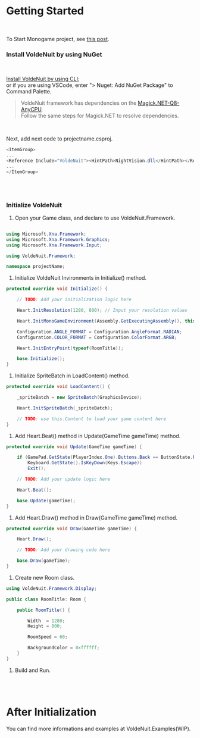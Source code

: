 # Getting Started

</br>

To Start Monogame project, see [this post](https://docs.monogame.net/articles/tutorials/building_2d_games/02_getting_started/index.html?tabs=windows).

### Install VoldeNuit by using NuGet

</br>

[Install VoldeNuit by using CLI](https://learn.microsoft.com/en-us/nuget/consume-packages/install-use-packages-nuget-cli);\
or if you are using VSCode, enter "> Nuget: Add NuGet Package" to Command Palette.

> VoldeNuit framework has dependencies on the [Magick.NET-Q8-AnyCPU](https://github.com/dlemstra/Magick.NET).\
 Follow the same steps for Magick.NET to resolve dependencies.

</br>

Next, add next code to projectname.csproj.

```C#
<ItemGroup>
...
<Reference Include="VoldeNuit"><HintPath>NightVision.dll</HintPath></Reference>
...
</ItemGroup>
```

</br></br>

### Initialize VoldeNuit

1. Open your Game class, and declare to use VoldeNuit.Framework.

```C#

using Microsoft.Xna.Framework;
using Microsoft.Xna.Framework.Graphics;
using Microsoft.Xna.Framework.Input;

using VoldeNuit.Framework;

namespace projectName;

```

1. Initialize VoldeNuit Invironments in Initialize() method.

```C#
protected override void Initialize() {

    // TODO: Add your initialization logic here

    Heart.InitResolution(1280, 800); // Input your resolution values

    Heart.InitMonoGameEnvironment(Assembly.GetExecutingAssembly(), this, _graphics);

    Configuration.ANGLE_FORMAT = Configuration.AngleFormat.RADIAN;
    Configuration.COLOR_FORMAT = Configuration.ColorFormat.ARGB;

    Heart.InitEntryPoint(typeof(RoomTitle));

    base.Initialize();
}
```

1. Initialize SpriteBatch in LoadContent() method.

```C#
protected override void LoadContent() {

    _spriteBatch = new SpriteBatch(GraphicsDevice);

    Heart.InitSpriteBatch(_spriteBatch);

    // TODO: use this.Content to load your game content here
}
```

1. Add Heart.Beat() method in Update(GameTime gameTime) method.

```C#
protected override void Update(GameTime gameTime) {

    if (GamePad.GetState(PlayerIndex.One).Buttons.Back == ButtonState.Pressed || 
        Keyboard.GetState().IsKeyDown(Keys.Escape))
        Exit();

    // TODO: Add your update logic here

    Heart.Beat();

    base.Update(gameTime);
}
```

1. Add Heart.Draw() method in Draw(GameTime gameTime) method.

```C#
protected override void Draw(GameTime gameTime) {

    Heart.Draw();

    // TODO: Add your drawing code here

    base.Draw(gameTime);
}
```

1. Create new Room class.

```C#
using VoldeNuit.Framework.Display;

public class RoomTitle: Room {

    public RoomTitle() {

        Width  = 1280;
        Height = 800;

        RoomSpeed = 60;

        BackgroundColor = 0xffffff;
    }
}
```

1. Build and Run.

</br></br>

# After Initialization

You can find more informations and examples at VoldeNuit.Examples(WIP).